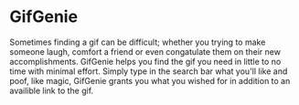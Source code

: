 # GifGenie
Sometimes finding a gif can be difficult; whether you trying to make someone laugh, comfort a friend or even congatulate them on their new accomplishments. GifGenie helps you find the gif you need in little to no time with minimal effort. Simply type in the search bar what you'll like and poof, like magic, GifGenie grants you what you wished for in addition to an availible link to the gif.